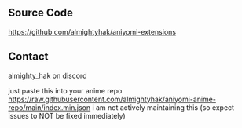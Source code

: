 ## Source Code

https://github.com/almightyhak/aniyomi-extensions

## Contact

almighty_hak on discord

just paste this into your anime repo https://raw.githubusercontent.com/almightyhak/aniyomi-anime-repo/main/index.min.json i am not actively maintaining this (so expect issues to NOT be fixed immediately)
